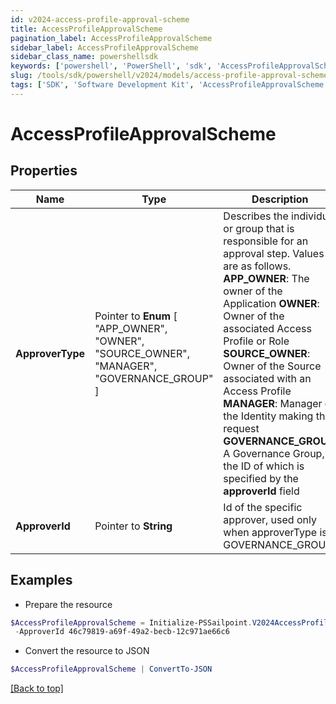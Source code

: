 ```yaml
---
id: v2024-access-profile-approval-scheme
title: AccessProfileApprovalScheme
pagination_label: AccessProfileApprovalScheme
sidebar_label: AccessProfileApprovalScheme
sidebar_class_name: powershellsdk
keywords: ['powershell', 'PowerShell', 'sdk', 'AccessProfileApprovalScheme'] 
slug: /tools/sdk/powershell/v2024/models/access-profile-approval-scheme
tags: ['SDK', 'Software Development Kit', 'AccessProfileApprovalScheme']
---
```



# AccessProfileApprovalScheme

## Properties

Name | Type | Description | Notes
------------ | ------------- | ------------- | -------------
**ApproverType** |  Pointer to  **Enum** [  "APP_OWNER",    "OWNER",    "SOURCE_OWNER",    "MANAGER",    "GOVERNANCE_GROUP" ] | Describes the individual or group that is responsible for an approval step. Values are as follows. **APP_OWNER**: The owner of the Application  **OWNER**: Owner of the associated Access Profile or Role  **SOURCE_OWNER**: Owner of the Source associated with an Access Profile  **MANAGER**: Manager of the Identity making the request  **GOVERNANCE_GROUP**: A Governance Group, the ID of which is specified by the **approverId** field | [optional] 
**ApproverId** |  Pointer to **String** | Id of the specific approver, used only when approverType is GOVERNANCE_GROUP | [optional] 

## Examples

- Prepare the resource
```powershell
$AccessProfileApprovalScheme = Initialize-PSSailpoint.V2024AccessProfileApprovalScheme  -ApproverType GOVERNANCE_GROUP `
 -ApproverId 46c79819-a69f-49a2-becb-12c971ae66c6
```

- Convert the resource to JSON
```powershell
$AccessProfileApprovalScheme | ConvertTo-JSON
```


[[Back to top]](#) 

